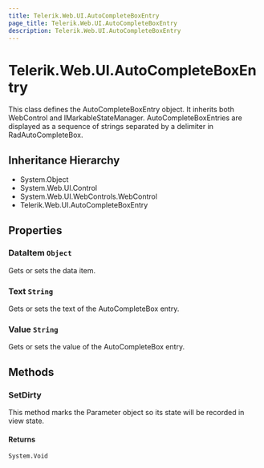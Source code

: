 ```yaml
---
title: Telerik.Web.UI.AutoCompleteBoxEntry
page_title: Telerik.Web.UI.AutoCompleteBoxEntry
description: Telerik.Web.UI.AutoCompleteBoxEntry
---
```


# Telerik.Web.UI.AutoCompleteBoxEntry

This class defines the AutoCompleteBoxEntry object. It inherits both WebControl and
            IMarkableStateManager. AutoCompleteBoxEntries are
             displayed as a sequence of strings separated by a 
             delimiter in RadAutoCompleteBox.

## Inheritance Hierarchy

* System.Object
* System.Web.UI.Control
* System.Web.UI.WebControls.WebControl
* Telerik.Web.UI.AutoCompleteBoxEntry

## Properties

###  DataItem `Object`

Gets or sets the data item.

###  Text `String`

Gets or sets the text of the AutoCompleteBox entry.

###  Value `String`

Gets or sets the value of the AutoCompleteBox entry.

## Methods

###  SetDirty

This method marks the Parameter object so its state will be recorded in view state.

#### Returns

`System.Void` 

